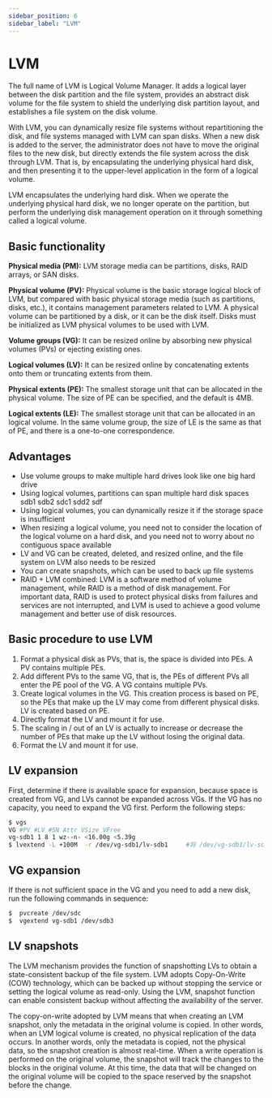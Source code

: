 ```yaml
---
sidebar_position: 6
sidebar_label: "LVM"
---
```


# LVM

The full name of LVM is Logical Volume Manager. It adds a logical layer between the disk partition and the file system, provides an abstract disk volume for the file system to shield the underlying disk partition layout, and establishes a file system on the disk volume.

With LVM, you can dynamically resize file systems without repartitioning the disk, and file systems managed with LVM can span disks. When a new disk is added to the server, the administrator does not have to move the original files to the new disk, but directly extends the file system across the disk through LVM. That is, by encapsulating the underlying physical hard disk, and then presenting it to the upper-level application in the form of a logical volume.

LVM encapsulates the underlying hard disk. When we operate the underlying physical hard disk, we no longer operate on the partition, but perform the underlying disk management operation on it through something called a logical volume.

## Basic functionality

**Physical media (PM):** LVM storage media can be partitions, disks, RAID arrays, or SAN disks.

**Physical volume (PV):** Physical volume is the basic storage logical block of LVM, but compared with basic physical storage media (such as partitions, disks, etc.), it contains management parameters related to LVM. A physical volume can be partitioned by a disk, or it can be the disk itself. Disks must be initialized as LVM physical volumes to be used with LVM.

**Volume groups (VG):** It can be resized online by absorbing new physical volumes (PVs) or ejecting existing ones.

**Logical volumes (LV):** It can be resized online by concatenating extents onto them or truncating extents from them.

**Physical extents (PE):** The smallest storage unit that can be allocated in the physical volume. The size of PE can be specified, and the default is 4MB.

**Logical extents (LE):** The smallest storage unit that can be allocated in an logical volume. In the same volume group, the size of LE is the same as that of PE, and there is a one-to-one correspondence.

## Advantages

- Use volume groups to make multiple hard drives look like one big hard drive
- Using logical volumes, partitions can span multiple hard disk spaces sdb1 sdb2 sdc1 sdd2 sdf
- Using logical volumes, you can dynamically resize it if the storage space is insufficient
- When resizing a logical volume, you need not to consider the location of the logical volume on a hard disk, and you need not to worry about no contiguous space available
- LV and VG can be created, deleted, and resized online, and the file system on LVM also needs to be resized
- You can create snapshots, which can be used to back up file systems
- RAID + LVM combined: LVM is a software method of volume management, while RAID is a method of disk management. For important data, RAID is used to protect physical disks from failures and services are not interrupted, and LVM is used to achieve a good volume management and better use of disk resources.

## Basic procedure to use LVM

1. Format a physical disk as PVs, that is, the space is divided into PEs. A PV contains multiple PEs.
2. Add different PVs to the same VG, that is, the PEs of different PVs all enter the PE pool of the VG. A VG contains multiple PVs.
3. Create logical volumes in the VG. This creation process is based on PE, so the PEs that make up the LV may come from different physical disks. LV is created based on PE.
4. Directly format the LV and mount it for use.
5. The scaling in / out of an LV is actually to increase or decrease the number of PEs that make up the LV without losing the original data.
6. Format the LV and mount it for use.

## LV expansion

First, determine if there is available space for expansion, because space is created from VG, and LVs cannot be expanded across VGs. If the VG has no capacity, you need to expand the VG first. Perform the following steps:

```bash
$ vgs
VG #PV #LV #SN Attr VSize VFree
vg-sdb1 1 8 1 wz--n- <16.00g <5.39g
$ lvextend -L +100M  -r /dev/vg-sdb1/lv-sdb1     #将 /dev/vg-sdb1/lv-sdb 扩容 100M
```

## VG expansion

If there is not sufficient space in the VG and you need to add a new disk, run the following commands in sequence:

```bash
$  pvcreate /dev/sdc
$  vgextend vg-sdb1 /dev/sdb3
```

## LV snapshots

The LVM mechanism provides the function of snapshotting LVs to obtain a state-consistent backup of the file system. LVM adopts Copy-On-Write (COW) technology, which can be backed up without stopping the service or setting the logical volume as read-only. Using the LVM, snapshot function can enable consistent backup without affecting the availability of the server.

The copy-on-write adopted by LVM means that when creating an LVM snapshot, only the metadata in the original volume is copied. In other words, when an LVM logical volume is created, no physical replication of the data occurs. In another words, only the metadata is copied, not the physical data, so the snapshot creation is almost real-time. When a write operation is performed on the original volume, the snapshot will track the changes to the blocks in the original volume. At this time, the data that will be changed on the original volume will be copied to the space reserved by the snapshot before the change.